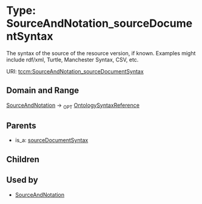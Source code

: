 
# Type: SourceAndNotation_sourceDocumentSyntax


The syntax of the source of the resource version, if known. Examples might include rdf/xml, Turtle,
Manchester Syntax, CSV, etc.

URI: [tccm:SourceAndNotation_sourceDocumentSyntax](https://hotecosystem.org/tccm/SourceAndNotation_sourceDocumentSyntax)


## Domain and Range

[SourceAndNotation](SourceAndNotation.md) ->  <sub>OPT</sub> [OntologySyntaxReference](OntologySyntaxReference.md)

## Parents

 *  is_a: [sourceDocumentSyntax](sourceDocumentSyntax.md)

## Children


## Used by

 * [SourceAndNotation](SourceAndNotation.md)
